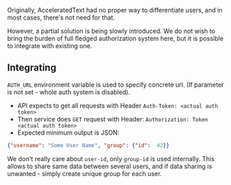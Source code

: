 Originally, AcceleratedText had no proper way to differentiate users, and in most cases, there's not need for that.

However, a partial solution is being slowly introduced. 
We do not wish to bring the burden of full fledged authorization system here, but it is possible to integrate with existing one.


## Integrating

`AUTH_URL` environment variable is used to specify concrete url. (If parameter is not set - whole auth system is disabled).
- API expects to get all requests with Header `Auth-Token: <actual auth token>`
- Then service does `GET` request with Header: `Authorization: Token <actual auth token>`
- Expected minimum output is JSON: 

```json
{"username": "Some User Name", "group": {"id":  42}}
```

We don't really care about `user-id`, only `group-id` is used internally.
This allows to share same data between several users, and if data sharing is unwanted - simply create unique group for each user.
